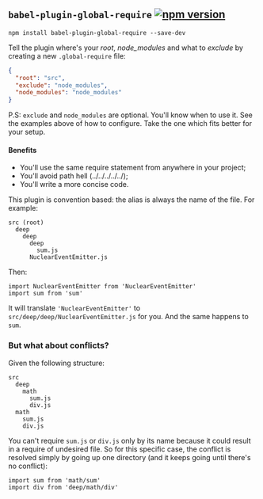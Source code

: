 ## `babel-plugin-global-require` [![npm version](https://badge.fury.io/js/babel-plugin-global-require.svg)](http://badge.fury.io/js/babel-plugin-global-require)
```
npm install babel-plugin-global-require --save-dev
```

Tell the plugin where's your *root*, *node_modules* and what to *exclude* by creating a new `.global-require` file:

```JSON
{
  "root": "src",
  "exclude": "node_modules",
  "node_modules": "node_modules"
}
```

P.S: `exclude` and `node_modules` are optional. You'll know when to use it. See the examples above of how to configure. Take the one which fits better for your setup.

#### Benefits
- You'll use the same require statement from anywhere in your project;
- You'll avoid path hell (../../../../../);
- You'll write a more concise code.

This plugin is convention based: the alias is always the name of the file. For example:
```
src (root)
  deep
    deep
      deep
        sum.js
      NuclearEventEmitter.js
```

Then:
```JS
import NuclearEventEmitter from 'NuclearEventEmitter'
import sum from 'sum'
```

It will translate `'NuclearEventEmitter'` to `src/deep/deep/NuclearEventEmitter.js` for you. And the same happens to `sum`.

### But what about conflicts?
Given the following structure:
```
src
  deep
    math
      sum.js
      div.js
  math
    sum.js
    div.js
```

You can't require `sum.js` or `div.js` only by its name because it could result in a require of undesired file. So for this specific case, the conflict is resolved simply by going up one directory (and it keeps going until there's no conflict):

```JS
import sum from 'math/sum'
import div from 'deep/math/div'
```
